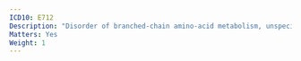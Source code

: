 ```yaml
---
ICD10: E712
Description: "Disorder of branched-chain amino-acid metabolism, unspecified"
Matters: Yes
Weight: 1
---
```

